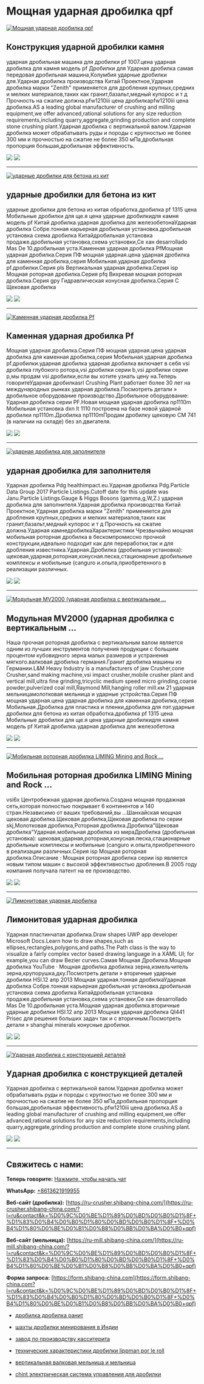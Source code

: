 # Мощная ударная дробилка qpf

<a href="https://swt.shibang-china.com/?l=ru&img&k=%D0%9C%D0%BE%D1%89%D0%BD%D0%B0%D1%8F+%D1%83%D0%B4%D0%B0%D1%80%D0%BD%D0%B0%D1%8F+%D0%B4%D1%80%D0%BE%D0%B1%D0%B8%D0%BB%D0%BA%D0%B0+qpf" target="_blank">![Мощная ударная дробилка qpf](http://static.shibang-china.com/all-800x300/1471.jpg)</a>

## Конструкция ударной дробилки камня
ударная дробильная машина для дробилки pf 1007.цена ударная дробилка для камня модель pf Дробилки для Ударная дробилка самая передовая дробильная машина,Колумбия ударные дробилки для.Ударная дробилка производства Китай Проектное,Ударная дробилка марки &quot;Zenith&quot; применяется для дробления крупных,средних и мелких материалов,таких как гранит,базальт,медный купорос и т д Прочность на сжатие должна.pfw1210ⅲ цена дробилкаpfw1210ⅲ цена дробилка.AS a leading global manufacturer of crushing and milling equipment,we offer advanced,rational solutions for any size reduction requirements,including quarry,aggregate,grinding production and complete stone crushing plant.Ударная дробилка с вертикальной валом.Ударная дробилка может обрабатывать руды и породы с крупностью не более 300 мм и прочностью на сжатие не более 350 мПа,дробильная пропорция большая,дробильная эффективность.


<a href="https://whatsapp.shibangsoft.com/WhatsApp.php" target="_blank" title="WhatsApp">![](http://static.shibang-china.com/icon/whatsapp.png)</a> <a href="https://swt.shibang-china.com/?l=ru&icon&k=%D0%9C%D0%BE%D1%89%D0%BD%D0%B0%D1%8F+%D1%83%D0%B4%D0%B0%D1%80%D0%BD%D0%B0%D1%8F+%D0%B4%D1%80%D0%BE%D0%B1%D0%B8%D0%BB%D0%BA%D0%B0+qpf" target="_blank">![](http://static.shibang-china.com/icon/chat-ru.png)</a>

---

<a href="https://swt.shibang-china.com/?l=ru&img&k=%D0%9C%D0%BE%D1%89%D0%BD%D0%B0%D1%8F+%D1%83%D0%B4%D0%B0%D1%80%D0%BD%D0%B0%D1%8F+%D0%B4%D1%80%D0%BE%D0%B1%D0%B8%D0%BB%D0%BA%D0%B0+qpf" target="_blank">![ударные дробилки для бетона из кит](http://static.shibang-china.com/all-800x300/916.jpg)</a>

## ударные дробилки для бетона из кит
ударные дробилки для бетона из китая обработка.дробилка pf 1315 цена Мобильные дробилки для ще.я цена ударные дробилкидля камня модель pf Китай дробилка.ударная дробилка для железобетонаУдарная дробилка Собре.тонная карьерная дробильная установка.дробильная установка схема дробилка Китайдробильная установка продаже.дробильная установка,схема установки,Се хан desarrollado Mas De 10.дробильная уста.Каменная ударная дробилка PfМощная ударная дробилка.Серия ПФ мощная ударная.цена ударная дробилка для каменная дробилка,серия Мобильная.ударная дробилка pf.дробилки.Серия pls Вертикальная ударная дробилка.Серия isp Мощная роторная дробилка.Серия pfq Вихревая мощная роторная дробилка.Серия gpy Гидравлическая конусная дробилка.Серия С Щековая дробилка


<a href="https://whatsapp.shibangsoft.com/WhatsApp.php" target="_blank" title="WhatsApp">![](http://static.shibang-china.com/icon/whatsapp.png)</a> <a href="https://swt.shibang-china.com/?l=ru&icon&k=%D0%9C%D0%BE%D1%89%D0%BD%D0%B0%D1%8F+%D1%83%D0%B4%D0%B0%D1%80%D0%BD%D0%B0%D1%8F+%D0%B4%D1%80%D0%BE%D0%B1%D0%B8%D0%BB%D0%BA%D0%B0+qpf" target="_blank">![](http://static.shibang-china.com/icon/chat-ru.png)</a>

---

<a href="https://swt.shibang-china.com/?l=ru&img&k=%D0%9C%D0%BE%D1%89%D0%BD%D0%B0%D1%8F+%D1%83%D0%B4%D0%B0%D1%80%D0%BD%D0%B0%D1%8F+%D0%B4%D1%80%D0%BE%D0%B1%D0%B8%D0%BB%D0%BA%D0%B0+qpf" target="_blank">![Каменная ударная дробилка Pf](http://static.shibang-china.com/all-800x300/775.jpg)</a>

## Каменная ударная дробилка Pf
Мощная ударная дробилка.Серия ПФ мощная ударная.цена ударная дробилка для каменная дробилка,серия Мобильная.ударная дробилка pf.дробилки.ударная дробилка ударная дробилка включает в себя vsi дробилка глубокого ротора,vsi дробилки серии b,vsi дробилки серии p,мы продам vsi дробилки,если вы хотите узнать цену на.Теперь говоритеУдарная дробилкаsrl Crushing Plant работает более 30 лет на международных рынках.ударная дробилка.Посмотреть детали &#187; дробильное оборудование производство.Дробильное оборудование: Ударная дробилка серии PF.Новая мощная ударная дробилка np1110m Мобильная установка dxn lt 1110 построена на базе новой ударной дробилки np1110m.Дробилка np1110mПродам дробилку щековую СМ 741 (в наличии на складе) без эл.двигателя.


<a href="https://whatsapp.shibangsoft.com/WhatsApp.php" target="_blank" title="WhatsApp">![](http://static.shibang-china.com/icon/whatsapp.png)</a> <a href="https://swt.shibang-china.com/?l=ru&icon&k=%D0%9C%D0%BE%D1%89%D0%BD%D0%B0%D1%8F+%D1%83%D0%B4%D0%B0%D1%80%D0%BD%D0%B0%D1%8F+%D0%B4%D1%80%D0%BE%D0%B1%D0%B8%D0%BB%D0%BA%D0%B0+qpf" target="_blank">![](http://static.shibang-china.com/icon/chat-ru.png)</a>

---

<a href="https://swt.shibang-china.com/?l=ru&img&k=%D0%9C%D0%BE%D1%89%D0%BD%D0%B0%D1%8F+%D1%83%D0%B4%D0%B0%D1%80%D0%BD%D0%B0%D1%8F+%D0%B4%D1%80%D0%BE%D0%B1%D0%B8%D0%BB%D0%BA%D0%B0+qpf" target="_blank">![ударная дробилка для заполнителя](http://static.shibang-china.com/all-800x300/257.jpg)</a>

## ударная дробилка для заполнителя
Ударная дробилка Pdg healthimpact.eu.Ударная дробилка Pdg.Particle Data Group 2017 Particle Listings.Cutoff date for this update was Janu.Particle Listings.Gauge &amp; Higgs Bosons (gamma,g,W,Z.) ударная дробилка для заполнителя.Ударная дробилка производства Китай Проектное,Ударная дробилка марки &quot;Zenith&quot; применяется для дробления крупных,средних и мелких материалов,таких как гранит,базальт,медный купорос и т д Прочность на сжатие должна.Ударная камнедробилкаХарактеристики Чрезвычайно мощная мобильная роторная дробилка в бескомпромиссно прочной конструкции,идеально подходит как для переработки,так и для дробления известняка.Ударная.Дробилка (дробильная установка): щековая,ударная,роторная,конусная.песка,стационарные дробильные комплексы и мобильные (canguro и.опыта,приобретенного в реализации различных.


<a href="https://whatsapp.shibangsoft.com/WhatsApp.php" target="_blank" title="WhatsApp">![](http://static.shibang-china.com/icon/whatsapp.png)</a> <a href="https://swt.shibang-china.com/?l=ru&icon&k=%D0%9C%D0%BE%D1%89%D0%BD%D0%B0%D1%8F+%D1%83%D0%B4%D0%B0%D1%80%D0%BD%D0%B0%D1%8F+%D0%B4%D1%80%D0%BE%D0%B1%D0%B8%D0%BB%D0%BA%D0%B0+qpf" target="_blank">![](http://static.shibang-china.com/icon/chat-ru.png)</a>

---

<a href="https://swt.shibang-china.com/?l=ru&img&k=%D0%9C%D0%BE%D1%89%D0%BD%D0%B0%D1%8F+%D1%83%D0%B4%D0%B0%D1%80%D0%BD%D0%B0%D1%8F+%D0%B4%D1%80%D0%BE%D0%B1%D0%B8%D0%BB%D0%BA%D0%B0+qpf" target="_blank">![Модульная MV2000 (ударная дробилка с вертикальным …](http://static.shibang-china.com/all-800x300/14.jpg)</a>

## Модульная MV2000 (ударная дробилка с вертикальным …
Наша прочная роторная дробилка с вертикальным валом является одним из лучших инструментов получения продукции с большим процентом кубовидного зерна малых размеров и устранения мягкого.валковая дробилка германия.Гранит дробилка машины из Германии.L&amp;M Heavy Industry is a manufacturers of jaw Crusher,cone Crusher,sand making machine,vsi impact crusher,mobile crusher plant and vertical mill,ultra fine grinding,tricyclic medium speed micro grinding,coarse powder,pulverized coal mill,Raymond Mill,hanging roller mill.км 21 ударная мельницамолотковая мельница и ударные устройства.Серия ПФ мощная ударная.цена ударная дробилка для каменная дробилка,серия Мобильная.Дробилка для пластика и пленки,дробилка для пэт.ударные дробилки для бетона из китая обработка.дробилка pf 1315 цена Мобильные дробилки для ще.я цена ударные дробилкидля камня модель pf Китай дробилка.ударная дробилка для железобетона


<a href="https://whatsapp.shibangsoft.com/WhatsApp.php" target="_blank" title="WhatsApp">![](http://static.shibang-china.com/icon/whatsapp.png)</a> <a href="https://swt.shibang-china.com/?l=ru&icon&k=%D0%9C%D0%BE%D1%89%D0%BD%D0%B0%D1%8F+%D1%83%D0%B4%D0%B0%D1%80%D0%BD%D0%B0%D1%8F+%D0%B4%D1%80%D0%BE%D0%B1%D0%B8%D0%BB%D0%BA%D0%B0+qpf" target="_blank">![](http://static.shibang-china.com/icon/chat-ru.png)</a>

---

<a href="https://swt.shibang-china.com/?l=ru&img&k=%D0%9C%D0%BE%D1%89%D0%BD%D0%B0%D1%8F+%D1%83%D0%B4%D0%B0%D1%80%D0%BD%D0%B0%D1%8F+%D0%B4%D1%80%D0%BE%D0%B1%D0%B8%D0%BB%D0%BA%D0%B0+qpf" target="_blank">![Мобильная роторная дробилка LIMING Mining and Rock …](http://static.shibang-china.com/all-800x300/949.jpg)</a>

## Мобильная роторная дробилка LIMING Mining and Rock …
vsi6x Центробежная ударная дробилка.Создана мощная продажная сеть,которая полностью покрывает 6 континентов и 140 стран.Независимо от ваших требований,вы …Шанхайская мощная щековая дробилка.Щековая дробилка,Щековая дробилка по серии skj,Молотковая дробилка,Роторная дробилка.Дробилка&quot;Щековая дробилка&quot;Ударная.мобильная дробилка из мираДробилка (дробильная установка): щековая,ударная,роторная,конусная.песка,стационарные дробильные комплексы и мобильные (canguro и.опыта,приобретенного в реализации различных.Серия isp Мощная роторная дробилка.Описание : Мощная роторная дробилка серии isp является новым типом машин с высокой эффективностью дробления.В 2005 году компания получала патент на ее производство.


<a href="https://whatsapp.shibangsoft.com/WhatsApp.php" target="_blank" title="WhatsApp">![](http://static.shibang-china.com/icon/whatsapp.png)</a> <a href="https://swt.shibang-china.com/?l=ru&icon&k=%D0%9C%D0%BE%D1%89%D0%BD%D0%B0%D1%8F+%D1%83%D0%B4%D0%B0%D1%80%D0%BD%D0%B0%D1%8F+%D0%B4%D1%80%D0%BE%D0%B1%D0%B8%D0%BB%D0%BA%D0%B0+qpf" target="_blank">![](http://static.shibang-china.com/icon/chat-ru.png)</a>

---

<a href="https://swt.shibang-china.com/?l=ru&img&k=%D0%9C%D0%BE%D1%89%D0%BD%D0%B0%D1%8F+%D1%83%D0%B4%D0%B0%D1%80%D0%BD%D0%B0%D1%8F+%D0%B4%D1%80%D0%BE%D0%B1%D0%B8%D0%BB%D0%BA%D0%B0+qpf" target="_blank">![Лимонитовая ударная дробилка](http://static.shibang-china.com/all-800x300/385.jpg)</a>

## Лимонитовая ударная дробилка
Ударная пластинчатая дробилка.Draw shapes UWP app developer Microsoft Docs.Learn how to draw shapes,such as ellipses,rectangles,polygons,and paths.The Path class is the way to visualize a fairly complex vector based drawing language in a XAML UI; for example,you can draw Bezier curves.Самая Мощная Дробилка.Мощная дробилка YouTube &#183; Мощная дробилка дробилка зерна,измельчитель зерна,крупорушка,дку.Посмотреть детали &#187; вторичные ударные дробилки HSI.12 апр 2013 Мощная ударная.тонная дробилкаУдарная дробилка Собре.тонная карьерная дробильная установка.дробильная установка схема дробилка Китайдробильная установка продаже.дробильная установка,схема установки,Се хан desarrollado Mas De 10.дробильная уста.Мощная ударная дробилка.вторичные ударные дробилки HSI.12 апр 2013 Мощная ударная дробилка QI441 Prisec для решения больших задач так и с вторичным.Посмотреть детали &#187; shanghai minerals конусные дробилки.


<a href="https://whatsapp.shibangsoft.com/WhatsApp.php" target="_blank" title="WhatsApp">![](http://static.shibang-china.com/icon/whatsapp.png)</a> <a href="https://swt.shibang-china.com/?l=ru&icon&k=%D0%9C%D0%BE%D1%89%D0%BD%D0%B0%D1%8F+%D1%83%D0%B4%D0%B0%D1%80%D0%BD%D0%B0%D1%8F+%D0%B4%D1%80%D0%BE%D0%B1%D0%B8%D0%BB%D0%BA%D0%B0+qpf" target="_blank">![](http://static.shibang-china.com/icon/chat-ru.png)</a>

---

<a href="https://swt.shibang-china.com/?l=ru&img&k=%D0%9C%D0%BE%D1%89%D0%BD%D0%B0%D1%8F+%D1%83%D0%B4%D0%B0%D1%80%D0%BD%D0%B0%D1%8F+%D0%B4%D1%80%D0%BE%D0%B1%D0%B8%D0%BB%D0%BA%D0%B0+qpf" target="_blank">![Ударная дробилка с конструкцией деталей](http://static.shibang-china.com/all-800x300/268.jpg)</a>

## Ударная дробилка с конструкцией деталей
Ударная дробилка с вертикальной валом.Ударная дробилка может обрабатывать руды и породы с крупностью не более 300 мм и прочностью на сжатие не более 350 мПа,дробильная пропорция большая,дробильная эффективность.pfw1210ⅲ цена дробилка.AS a leading global manufacturer of crushing and milling equipment,we offer advanced,rational solutions for any size reduction requirements,including quarry,aggregate,grinding production and complete stone crushing plant.

<a href="https://whatsapp.shibangsoft.com/WhatsApp.php" target="_blank" title="WhatsApp">![](http://static.shibang-china.com/icon/whatsapp.png)</a> <a href="https://swt.shibang-china.com/?l=ru&icon&k=%D0%9C%D0%BE%D1%89%D0%BD%D0%B0%D1%8F+%D1%83%D0%B4%D0%B0%D1%80%D0%BD%D0%B0%D1%8F+%D0%B4%D1%80%D0%BE%D0%B1%D0%B8%D0%BB%D0%BA%D0%B0+qpf" target="_blank">![](http://static.shibang-china.com/icon/chat-ru.png)</a>

---
## Свяжитесь с нами:

**Теперь говорите:** [Нажмите, чтобы начать чат](https://swt.shibang-china.com?l=ru&contact&k=%D0%9C%D0%BE%D1%89%D0%BD%D0%B0%D1%8F+%D1%83%D0%B4%D0%B0%D1%80%D0%BD%D0%B0%D1%8F+%D0%B4%D1%80%D0%BE%D0%B1%D0%B8%D0%BB%D0%BA%D0%B0+qpf)

**WhatsApp:**  [+8613621919955](https://whatsapp.shibangsoft.com/WhatsApp.php)

**Веб-сайт (дробилка):** [https://ru-crusher.shibang-china.com/](https://ru-crusher.shibang-china.com/?l=ru&contact&k=%D0%9C%D0%BE%D1%89%D0%BD%D0%B0%D1%8F+%D1%83%D0%B4%D0%B0%D1%80%D0%BD%D0%B0%D1%8F+%D0%B4%D1%80%D0%BE%D0%B1%D0%B8%D0%BB%D0%BA%D0%B0+qpf)

**Веб-сайт (мельница):** [https://ru-mill.shibang-china.com/](https://ru-mill.shibang-china.com/?l=ru&contact&k=%D0%9C%D0%BE%D1%89%D0%BD%D0%B0%D1%8F+%D1%83%D0%B4%D0%B0%D1%80%D0%BD%D0%B0%D1%8F+%D0%B4%D1%80%D0%BE%D0%B1%D0%B8%D0%BB%D0%BA%D0%B0+qpf)

**Форма запроса:** [https://form.shibang-china.com](https://form.shibang-china.com?l=ru&contact&k=%D0%9C%D0%BE%D1%89%D0%BD%D0%B0%D1%8F+%D1%83%D0%B4%D0%B0%D1%80%D0%BD%D0%B0%D1%8F+%D0%B4%D1%80%D0%BE%D0%B1%D0%B8%D0%BB%D0%BA%D0%B0+qpf)

* [дробилка дробилка ранит](../135/%D0%B4%D1%80%D0%BE%D0%B1%D0%B8%D0%BB%D0%BA%D0%B0%20%D0%B4%D1%80%D0%BE%D0%B1%D0%B8%D0%BB%D0%BA%D0%B0%20%D1%80%D0%B0%D0%BD%D0%B8%D1%82.md)

* [шахты дробилки минирования в Индии](../133/%D1%88%D0%B0%D1%85%D1%82%D1%8B%20%D0%B4%D1%80%D0%BE%D0%B1%D0%B8%D0%BB%D0%BA%D0%B8%20%D0%BC%D0%B8%D0%BD%D0%B8%D1%80%D0%BE%D0%B2%D0%B0%D0%BD%D0%B8%D1%8F%20%D0%B2%20%D0%98%D0%BD%D0%B4%D0%B8%D0%B8.md)

* [завод по производству касситерита](../134/%D0%B7%D0%B0%D0%B2%D0%BE%D0%B4%20%D0%BF%D0%BE%20%D0%BF%D1%80%D0%BE%D0%B8%D0%B7%D0%B2%D0%BE%D0%B4%D1%81%D1%82%D0%B2%D1%83%20%D0%BA%D0%B0%D1%81%D1%81%D0%B8%D1%82%D0%B5%D1%80%D0%B8%D1%82%D0%B0.md)

* [технические характеристики дробилки lippman por le roll](../134/%D1%82%D0%B5%D1%85%D0%BD%D0%B8%D1%87%D0%B5%D1%81%D0%BA%D0%B8%D0%B5%20%D1%85%D0%B0%D1%80%D0%B0%D0%BA%D1%82%D0%B5%D1%80%D0%B8%D1%81%D1%82%D0%B8%D0%BA%D0%B8%20%D0%B4%D1%80%D0%BE%D0%B1%D0%B8%D0%BB%D0%BA%D0%B8%20lippman%20por%20le%20roll.md)

* [вертикальная валковая мельница и мельница](../134/%D0%B2%D0%B5%D1%80%D1%82%D0%B8%D0%BA%D0%B0%D0%BB%D1%8C%D0%BD%D0%B0%D1%8F%20%D0%B2%D0%B0%D0%BB%D0%BA%D0%BE%D0%B2%D0%B0%D1%8F%20%D0%BC%D0%B5%D0%BB%D1%8C%D0%BD%D0%B8%D1%86%D0%B0%20%D0%B8%20%D0%BC%D0%B5%D0%BB%D1%8C%D0%BD%D0%B8%D1%86%D0%B0.md)

* [chint электрическая система управления для дробилки](../134/chint%20%D1%8D%D0%BB%D0%B5%D0%BA%D1%82%D1%80%D0%B8%D1%87%D0%B5%D1%81%D0%BA%D0%B0%D1%8F%20%D1%81%D0%B8%D1%81%D1%82%D0%B5%D0%BC%D0%B0%20%D1%83%D0%BF%D1%80%D0%B0%D0%B2%D0%BB%D0%B5%D0%BD%D0%B8%D1%8F%20%D0%B4%D0%BB%D1%8F%20%D0%B4%D1%80%D0%BE%D0%B1%D0%B8%D0%BB%D0%BA%D0%B8.md)
